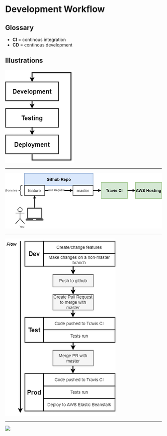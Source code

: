 # Development Workflow

## **Glossary**
- **CI** = continous integration
- **CD** = continous development

## **Illustrations**
![](./images/01-dev-test-prod.png)

----

![](./images/02-git-pr-ci-server.png)

----

![](./images/03-workflow-details.png)

----

![](./images/)

